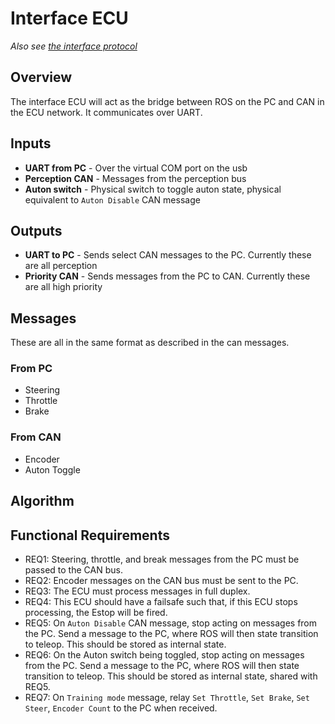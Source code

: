 # Interface ECU

_Also see [the interface protocol](./Interface-ECU-Protocol.md)_

## Overview 
The interface ECU will act as the bridge between ROS on the PC and CAN
in the ECU network. It communicates over UART.

## Inputs
- **UART from PC** - Over the virtual COM port on the usb
- **Perception CAN** - Messages from the perception bus
- **Auton switch** - Physical switch to toggle auton state, physical equivalent to `Auton Disable` CAN message

## Outputs
- **UART to PC** - Sends select CAN messages to the PC. Currently these are all perception
- **Priority CAN** - Sends messages from the PC to CAN. Currently these are all high priority

## Messages 

These are all in the same format as described in the can messages.

### From PC
- Steering
- Throttle
- Brake

### From CAN
- Encoder
- Auton Toggle

## Algorithm

## Functional Requirements

- REQ1: Steering, throttle, and break messages from the PC must be passed to the CAN bus.
- REQ2: Encoder messages on the CAN bus must be sent to the PC.
- REQ3: The ECU must process messages in full duplex.
- REQ4: This ECU should have a failsafe such that, if this ECU stops processing, the Estop will be fired.
- REQ5: On `Auton Disable` CAN message, stop acting on messages from the PC. Send a message to the PC, where ROS will then state transition to teleop. 
This should be stored as internal state.
- REQ6: On the Auton switch being toggled, stop acting on messages from the PC. Send a message to the PC, where ROS will then state transition to teleop. This should be stored as internal state, shared with REQ5.
- REQ7: On `Training mode` message, relay `Set Throttle`, `Set Brake`, `Set Steer`, `Encoder Count` to the PC when received.
